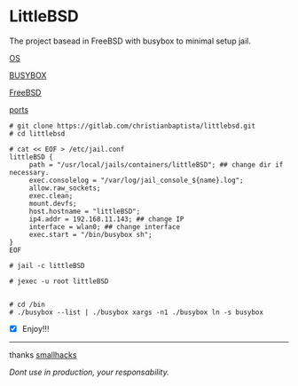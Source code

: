 # LittleBSD
The project basead in FreeBSD with busybox to minimal setup jail.


[OS](https://gitlab.com/christianbaptista/littlebsd.git)

[BUSYBOX](https://busybox.net/)

[FreeBSD](https://freebsd.org)

[ports](https://www.freshports.org/sysutils/busybox/)


```
# git clone https://gitlab.com/christianbaptista/littlebsd.git
# cd littlebsd

# cat << EOF > /etc/jail.conf
littleBSD {
     path = "/usr/local/jails/containers/littleBSD"; ## change dir if necessary.
     exec.consolelog = "/var/log/jail_console_${name}.log";
     allow.raw_sockets;
     exec.clean;
     mount.devfs;
     host.hostname = "littleBSD";
     ip4.addr = 192.168.11.143; ## change IP
     interface = wlan0; ## change interface
     exec.start = "/bin/busybox sh";
}
EOF

# jail -c littleBSD

# jexec -u root littleBSD


# cd /bin
# ./busybox --list | ./busybox xargs -n1 ./busybox ln -s busybox

```

- [x] Enjoy!!! 


---
thanks [smallhacks](https://smallhacks.wordpress.com/2019/07/08/busybox-on-the-freebsd/)

*Dont use in production, your responsability.*


